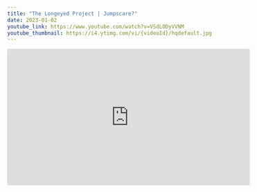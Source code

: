 ```yaml
---
title: "The Longeyed Project | Jumpscare?"
date: 2023-01-02
youtube_link: https://www.youtube.com/watch?v=VSdLODyVVNM
youtube_thumbnail: https://i4.ytimg.com/vi/{videoId}/hqdefault.jpg
---
```

<iframe width="560" height="315" src="https://www.youtube.com/embed/VSdLODyVVNM" title="The Longeyed Project | Jumpscare?" frameborder="0" allow="accelerometer; autoplay; clipboard-write; encrypted-media; gyroscope; picture-in-picture; web-share" allowfullscreen></iframe>
